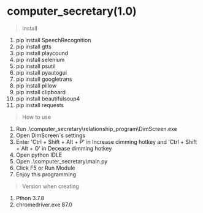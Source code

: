 # computer_secretary(1.0)

>Install
1. pip install SpeechRecognition
2. pip install gtts
3. pip install playcound
4. pip install selenium
5. pip install psutil
6. pip install pyautogui
7. pip install googletrans
8. pip install pillow
9. pip install clipboard
10. pip install beautifulsoup4
11. pip install requests

>How to use
1. Run .\computer_secretary\relationship_program\DimScreen.exe
2. Open DimScreen`s settings
3. Enter 'Ctrl + Shift + Alt + P' in Increase dimming hotkey and 'Ctrl + Shift + Alt + O' in Decease dimming hotkey
4. Open python IDLE
5. Open .\computer_secretary\main.py
6. Click F5 or Run Module
7. Enjoy this programming

>Version when creating
1. Pthon 3.7.8
2. chromedriver.exe 87.0
